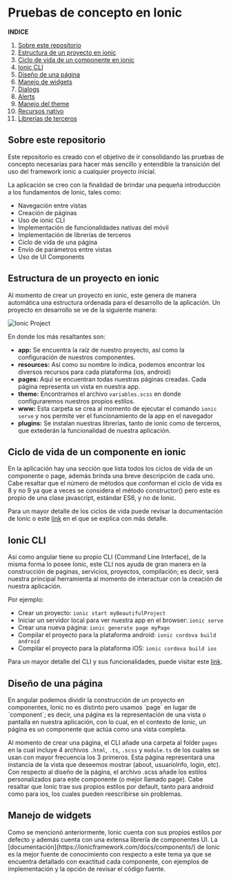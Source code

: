 # Pruebas de concepto en Ionic

**INDICE**
1. [Sobre este repositorio](#id1)
2. [Estructura de un proyecto en ionic](#id2)
3. [Ciclo de vida de un componente en ionic](#id3)
4. [Ionic CLI](#id4)
5. [Diseño de una página](#id5)
6. [Manejo de widgets](#id6)
  6. [Dialogs](#id6)
  6. [Alerts](#id6)
7. [Manejo del theme](#id7)
8. [Recursos nativo](#id8)
9. [Librerías de terceros](#id9)


<h2 id="id1">Sobre este repositorio</h2>
Este repositorio es creado con el objetivo de ir consolidando las pruebas de concepto necesarias para hacer más sencillo y
entendible la transición del uso del framework ionic a cualquier proyecto inicial.

La aplicación se creo con la finalidad de brindar una pequeña introducción a los fundamentos de Ionic, tales como:
* Navegación entre vistas
* Creación de páginas
* Uso de ionic CLI
* Implementación de funcionalidades nativas del móvil
* Implementación de librerías de terceros
* Ciclo de vida de una página
* Envío de parámetros entre vistas
* Uso de UI Components


<h2 id="id2">Estructura de un proyecto en ionic</h2>
Al momento de crear un proyecto en ionic, este genera de manera automática una estructura ordenada para el desarrollo de la aplicación.
Un proyecto en desarrollo se ve de la siguiente manera:

![Ionic Project](http://ionictuts.com/wp-content/uploads/2016/12/ionic-project-structure.jpg)

En donde los más resaltantes son:
* **app:** Se encuentra la raíz de nuestro proyecto, así como la configuración de nuestros componentes.
* **resources:** Así como su nombre lo indica, podemos encontrar los diversos recursos para cada plataforma (ios, android)
* **pages:** Aquí se encuentran todas nuestras páginas creadas. Cada página representa un vista en nuestra app.
* **theme:** Encontramos el archivo `variables.scss` en donde configuraremos nuestros propios estilos.
* **www:** Esta carpeta se crea al momento de ejecutar el comando `ionic serve` y nos permite ver el funcionamiento de la app en el navegador
* **plugins:** Se instalan nuestras librerías, tanto de ionic como de terceros, que extederán la funcionalidad de nuestra aplicación.


<h2 id="id3">Ciclo de vida de un componente en ionic</h2>
En la aplicación hay una sección que lista todos los ciclos de vida de un componente o page, además brinda una breve descripción de cada uno.
Cabe resaltar que el número de métodos que conforman el ciclo de vida es 8 y no 9 ya que a veces se considera el método constructor() pero este
es propio de una clase javascript, estándar ES6, y no de Ionic.

Para un mayor detalle de los ciclos de vida puede revisar la documentación de Ionic o este [link](https://www.ion-book.com/blog/tips/lifecycle-ionic/) en el que se explica con más detalle.


<h2 id="id4">Ionic CLI</h2>
Así como angular tiene su propio CLI (Command Line Interface), de la misma forma lo posee Ionic, este CLI nos ayuda de gran manera en la construcción
de paginas, servicios, proyectos, compilación; es decir, será nuestra principal herramienta al momento de interactuar con la creación de nuestra aplicación.

Por ejemplo:
- Crear un proyecto: `ionic start myBeautifulProject`
- Iniciar un servidor local para ver nuestra app en el browser: `ionic serve`
- Crear una nueva página: `ionic generate page myPage`
- Compilar el proyecto para la plataforma android: `ionic cordova build android`
- Compilar el proyecto para la plataforma iOS: `ionic cordova build ios`

Para un mayor detalle del CLI y sus funcionalidades, puede visitar este [link](https://ionicframework.com/docs/cli/).


<h2 id="id5">Diseño de una página</h2>
En angular podemos dividir la construcción de un proyecto en componentes, Ionic no es distinto pero usamos `page` en lugar de `component`; es decir,
una página es la representación de una vista o pantalla en nuestra aplicación, con lo cual, en el contexto de Ionic, un página es un componente
que actúa como una vista completa.

Al momento de crear una página, el CLI añade una carpeta al folder `pages` en la cual incluye 4 archivos `.html`, `.ts`, `.scss` y `module.ts` de los cuales
se usan con mayor frecuencia los 3 primeros. Esta página representará una instancia de la vista que deseemos mostrar (about, usuarioInfo, login, etc).
Con respecto al diseño de la página, el archivo .scss añade los estilos personalizados para este componente (o mejor llamado page). Cabe resaltar que
Ionic trae sus propios estilos por default, tanto para android como para ios, los cuales pueden reescribirse sin problemas.


<h2 id="id6">Manejo de widgets</h2>
Como se mencionó anteriormente, Ionic cuenta con sus propios estilos por defecto y además cuenta con una extensa librería de componentes UI.
La [documentación](https://ionicframework.com/docs/components/) de Ionic es la mejor fuente de conocimiento con respecto a este tema ya que se encuentra
detallado con exactitud cada componente, con ejemplos de implementación y la opción de revisar el código fuente.




